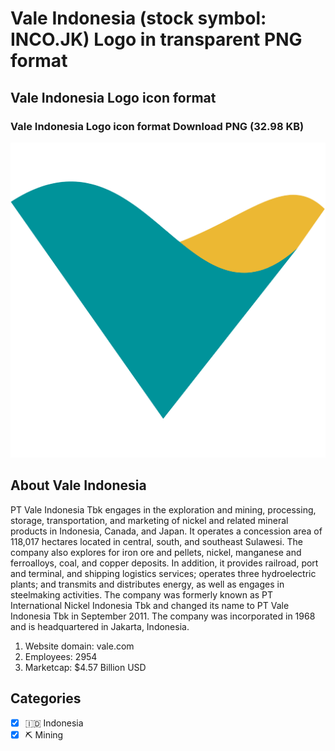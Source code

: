 # Vale Indonesia (stock symbol: INCO.JK) Logo in transparent PNG format

## Vale Indonesia Logo icon format

### Vale Indonesia Logo icon format Download PNG (32.98 KB)

![Vale Indonesia Logo icon format Download PNG (32.98 KB)](/img/orig/INCO.JK-3ffd3e0c.png)

## About Vale Indonesia

PT Vale Indonesia Tbk engages in the exploration and mining, processing, storage, transportation, and marketing of nickel and related mineral products in Indonesia, Canada, and Japan. It operates a concession area of 118,017 hectares located in central, south, and southeast Sulawesi. The company also explores for iron ore and pellets, nickel, manganese and ferroalloys, coal, and copper deposits. In addition, it provides railroad, port and terminal, and shipping logistics services; operates three hydroelectric plants; and transmits and distributes energy, as well as engages in steelmaking activities. The company was formerly known as PT International Nickel Indonesia Tbk and changed its name to PT Vale Indonesia Tbk in September 2011. The company was incorporated in 1968 and is headquartered in Jakarta, Indonesia.

1. Website domain: vale.com
2. Employees: 2954
3. Marketcap: $4.57 Billion USD


## Categories
- [x] 🇮🇩 Indonesia
- [x] ⛏️ Mining
